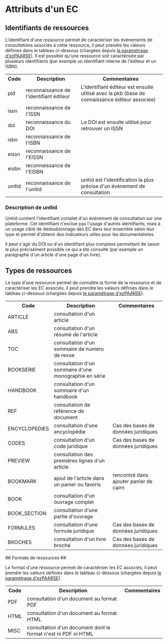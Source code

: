 # Attributs d'un EC #

## Identifiants de ressources ##

L'identifiant d'une ressource permet de caractériser les événements de consultations associés à cette ressource, il peut prendre les valeurs définies dans le tableau ci-dessous (chargées depuis [le paramétrage d'ezPAARSE](https://github.com/ezpaarse-project/ezpaarse/blob/master/platforms/rid.json)). Il est possible qu'une ressource soit caractérisée par plusieurs identifiants (par exemple un identifiant interne de l'éditeur et un ISBN).

<table>
  <tr><th>Code</th><th>Description</th><th>Commentaires</th></tr>
  <tr><td>pid</td><td>reconnaissance de l'identifiant éditeur</td><td>L'identifiant éditeur est ensuite utilisé avec la pkb (base de connaissance éditeur associée)</td></tr>
  <tr><td>issn</td><td>reconnaissance de l'ISSN</td><td></td></tr>
  <tr><td>doi</td><td>reconnaissance du DOI</td><td>Le DOI est ensuite utilisé pour retrouver un ISSN</td></tr>
  <tr><td>isbn</td><td>reconnaissance de l'ISBN</td><td></td></tr>
  <tr><td>eissn</td><td>reconnaissance de l'EISSN</td><td></td></tr>
  <tr><td>eisbn</td><td>reconnaissance de l'EISBN</td><td></td></tr>
  <tr><td>unitid</td><td>reconnaissance de l'unitid</td><td>unitid est l'identification la plus précise d'un événement de consultation</td></tr>
</table>

### Description de unitid ###

Unitid contient l'identifiant complet d'un événement de consultation sur une plateforme. Cet identifiant n'exclue pas l'usage d'autres identifiants, mais a un usage ciblé de dédoublonnage des EC dans leur ensemble selon leur type et permet d'obtenir des indicateurs utiles pour les documentalistes.

Il peut s'agir du DOI ou d'un identifiant plus complexe permettant de savoir le plus précisément possible ce qui a été consulté (par exemple un paragraphe d'un article d'une page d'un livre).

## Types de ressources ##

Le type d'une ressource permet de connaître la forme de la ressource et de caractériser les EC associés, il peut prendre les valeurs définies dans le tableau ci-dessous (chargées depuis [le paramétrage d'ezPAARSE](https://github.com/ezpaarse-project/ezpaarse/blob/master/platforms/rtype.json)).

<table>
  <tr><th>Code</th><th>Description</th><th>Commentaires</th></tr>
  <tr><td>ARTICLE</td><td>consultation d'un article</td><td></td></tr>
  <tr><td>ABS</td><td>consultation d'un résumé de l'article</td><td></td></tr>
  <tr><td>TOC</td><td>consultation d'un sommaire de numéro de revue</td><td></td></tr>
  <tr><td>BOOKSERIE</td><td>consultation d'un sommaire d'une monographie en série</td><td></td></tr>
  <tr><td>HANDBOOK</td><td>consultation d'un sommaire d'un handbook</td><td></td></tr>
  <tr><td>REF</td><td>consultation de référence de document</td><td></td></tr>
  <tr><td>ENCYCLOPEDIES</td><td>consultation d'une encyclopédie</td><td>Cas des bases de données juridiques</td></tr>
  <tr><td>CODES</td><td>consultation d'un code juridique</td><td>Cas des bases de données juridiques</td></tr>
  <tr><td>PREVIEW</td><td>consultation des premières lignes d'un article</td><td></td></tr>
  <tr><td>BOOKMARK</td><td>ajout de l'article dans un panier ou favoris</td><td>rencontré dans ajouter panier de cairn</td></tr>
  <tr><td>BOOK</td><td>consultation d'un ouvrage complet</td><td></td></tr>
  <tr><td>BOOK_SECTION</td><td>consultation d'une partie d'ouvrage</td><td></td></tr>
  <tr><td>FORMULES</td><td>consultation d'une formule juridique</td><td>Cas des bases de données juridiques</td></tr>
  <tr><td>BROCHES</td><td>consultation d'un livre broché</td><td>Cas des bases de données juridiques</td></tr>
</table>

## Formats de ressources ##

Le format d'une ressource permet de caractériser les EC associés, il peut prendre les valeurs définies dans le tableau ci-dessous (chargées depuis [le paramétrage d'ezPAARSE](https://github.com/ezpaarse-project/ezpaarse/blob/master/platforms/mime.json)).

<table>
  <tr><th>Code</th><th>Description</th><th>Commentaires</th></tr>
  <tr><td>PDF</td><td>consultation d'un document au format PDF</td><td></td></tr>
  <tr><td>HTML</td><td>consultation d'un document au format HTML</td><td></td></tr>
  <tr><td>MISC</td><td>consultation d'un document dont le format n'est ni PDF ni HTML</td><td></td></tr>
</table>